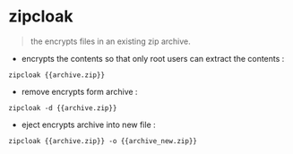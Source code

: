 # zipcloak

> the encrypts files in an existing zip archive.

- encrypts the contents so that only root users can extract the contents :

`zipcloak {{archive.zip}}`

- remove encrypts form archive :

`zipcloak -d {{archive.zip}}`

- eject encrypts archive into new file :

`zipcloak {{archive.zip}} -o {{archive_new.zip}}`

